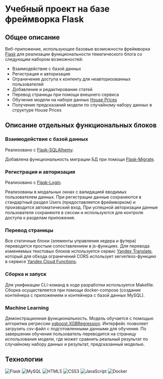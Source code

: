 # Учебный проект на базе фреймворка Flask

## Общее описание

Веб-приложение, использующее базовые возможности фреймворка [Flask](https://flask.palletsprojects.com/en/3.0.x/) для реализации функциональности тематического блога со следующим набором возможностей:

- Взаимодействие с базой данных
- Регистрация и авторизация
- Ограничение доступа к контенту для неавторизованных пользователей
- Добавление и редактирование статей
- Перевод страницы при помощи внешнего сервиса
- Обучение модели на наборе данных [House Prices](https://www.kaggle.com/competitions/house-prices-advanced-regression-techniques/data)
- Получение предсказаний модели по случайному набору данных в структуре House Prices

## Описание отдельных функциональных блоков

### Взаимодействие с базой данных

Реализовано с [Flask-SQLAlhemy](https://flask-sqlalchemy.palletsprojects.com/en/3.1.x/).

Добавлена функциональность миграции БД при помощи [Flask-Migrate](https://flask-migrate.readthedocs.io/en/latest/).

### Регистрация и авторизация

Реализовано с [Flask-Login](https://flask-login.readthedocs.io/en/latest/).

Реализованы в модальных окнах с валидацией вводимых пользователем данных. При регистрации данные сохраняются в стандартный раздел Users (предоставляется фреймворком) и производится автоматический вход. При успешной авторизации данные пользователя сохраняютя в сессии и используются для контроля доступа к разделам приложения.

### Перевод страницы

Все статичные блоки (элементы управления хедера и футера) переводятся простым сопоставлением в js-функциях. Для перевода изменяемых текстовых блоков используется сервис [Yandex Translate](https://cloud.yandex.ru/services/translate), который для обхода ограничений CORS использует serverless-функцию в сервисе [Yandex Cloud Functions](https://cloud.yandex.ru/services/functions).

### Сборка и запуск

Для унификации CLI-команд в ходе разработки используется Makefile. Сборка осуществляется при помощи docker-compose (создание контейнера с приложением и контейнера с базой данных MySQL).

### Machine Learning

Демонстрационная функциональность. Модель обучается с помощью алгоритма регрессии [xgboost.XGBRegression](https://xgboost.readthedocs.io/en/stable/python/python_api.html#xgboost.XGBRegressor). Интерфейс позволяет загрузить csv-файл с подготовленными данными для обучения. По завершении обучения пользователь переводится на страницу использования модели, где может сравнить реальный результат по случайному набору данных и результат, предсказанный моделью.

## Технологии

![Flask](https://img.shields.io/badge/flask-%23092E20.svg?style=for-the-badge&logo=flask&logoColor=white)
![MySQL](https://img.shields.io/badge/mysql-%2300f.svg?style=for-the-badge&logo=mysql&logoColor=white)
![HTML5](https://img.shields.io/badge/html5-%23E34F26.svg?style=for-the-badge&logo=html5&logoColor=white)
![CSS3](https://img.shields.io/badge/css3-%231572B6.svg?style=for-the-badge&logo=css3&logoColor=white)
![JavaScript](https://img.shields.io/badge/javascript-%23323330.svg?style=for-the-badge&logo=javascript&logoColor=%23F7DF1E)
![Docker](https://img.shields.io/badge/docker-%230db7ed.svg?style=for-the-badge&logo=docker&logoColor=white)
